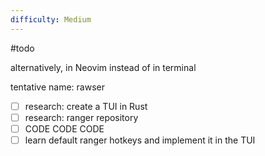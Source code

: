 ```yaml
---
difficulty: Medium
---
```


#todo 

alternatively, in Neovim instead of in terminal

tentative name: rawser

- [ ] research: create a TUI in Rust
- [ ] research: ranger repository
- [ ] CODE CODE CODE
- [ ] learn default ranger hotkeys and implement it in the TUI